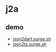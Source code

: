 # j2a

## demo

- [json2dart.surge.sh](//json2dart.surge.sh)
- [json2ts.surge.sh](//json2ts.surge.sh/)
